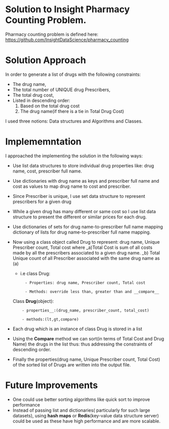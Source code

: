 
# Solution to Insight Pharmacy Counting Problem.
  Pharmacy counting problem is defined here:
  https://github.com/InsightDataScience/pharmacy_counting

# Solution Approach
In order to generate a list of drugs with the following constraints:
 - The drug name,
 - The total number of UNIQUE drug Prescribers,
 - The total drug cost,
 - Listed in descending order:
    1) Based on the total drug cost
    2) The drug name(if there is a tie in Total Drug Cost)

  I used three notions: Data structures and Algorithms and Classes.

 # Implememntation
 I approached the implementing the solution in the following ways:
  - Use list data structures to store individual drug properties like: drug name, cost,
     prescriber full name.
  - Use dictionaries with drug name as keys and prescriber full name and cost as values
    to map drug name to cost and prescriber.
  - Since Prescriber is unique, I use set data structure to represent prescribers for a given drug
  - While a given drug has many different or same cost so I use list data structure to present
  the different or similar prices for each drug.

  - Use dictionaries of sets for drug name-to-prescriber full name mapping
     dictionary of lists for drug name-to-prescriber full name mapping.

  - Now using a class object called Drug to represent: drug name, Unique Prescriber count, Total cost
  where
    _a)Total Cost is sum of all costs made by all the prescribers associated to a given drug name.
    _b) Total Unique count of all Prescriber associated with the same drug name as (a)

     - i.e class Drug:

             - Properties: drug name, Prescriber count, Total cost

             - Methods: override less than, greater than and __compare__

    Class __Drug__(object):

            - properties__:(drug_name, prescriber_count, total_cost)

            - methods:(lt,gt,compare)

  - Each drug which is an instance of class Drug is stored in a list
  - Using the __Compare__ method we can sort(in terms of Total Cost and Drug Name) the drugs in the list thus:
    thus addressing the constraints of descending order.

  - Finally the properties(drug name, Unique Prescriber count, Total Cost) of the sorted list of Drugs
  are written into the output file.


  # Future Improvements
  - One could use better sorting algorithms like quick sort to improve performance
  - Instead of passing list and dictionaries( particularly for such large datasets),
   using __hash maps__ or __Redis__(key-value data structure server) could be used as
    these have high performance and are more scalable.



